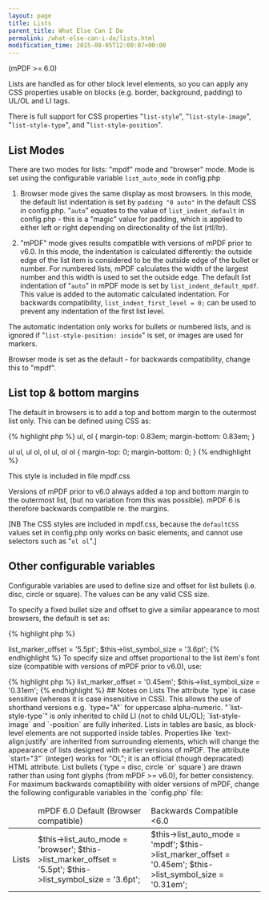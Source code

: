 ```yaml
---
layout: page
title: Lists
parent_title: What Else Can I Do
permalink: /what-else-can-i-do/lists.html
modification_time: 2015-08-05T12:00:07+00:00
---
```


(mPDF >= 6.0)

Lists are handled as for other block level elements, so you can apply any CSS properties usable on blocks (e.g. border, background, padding) to UL/OL and LI tags.

There is full support for CSS properties "`list-style`", "`list-style-image`", "`list-style-type`", and "`list-style-position`".

## List Modes

There are two modes for lists: "mpdf" mode and "browser" mode. Mode is set using the configurable variable `list_auto_mode` in <span class="filename">config.php</span>

1) Browser mode gives the same display as most browsers. In this mode, the default list indentation is set by `padding "0 auto"` in the default CSS in <span class="filename">config.php</span>. "`auto`" equates to the value of `list_indent_default` in <span class="filename">config.php</span> - this is a "magic" value for padding, which is applied to either left or right depending on directionality of the list (rtl/ltr).

2) "mPDF" mode gives results compatible with versions of mPDF prior to v6.0. In this mode, the indentation is calculated differently: the outside edge of the list item is considered to be the outside edge of the bullet or number. For numbered lists, mPDF calculates the width of the largest number and this width is used to set the outside edge. The default list indentation of "`auto`" in mPDF mode is set by `list_indent_default_mpdf`. This value is added to the automatic calculated indentation. For backwards compatibility, `list_indent_first_level = 0;` can be used to prevent any indentation of the first list level.

The automatic indentation only works for bullets or numbered lists, and is ignored if "`list-style-position: inside`" is set, or images are used for markers.

Browser mode is set as the default - for backwards compatibility, change this to "mpdf".

## List top &amp; bottom margins

The default in browsers is to add a top and bottom margin to the outermost list only. This can be defined using CSS as:

{% highlight php %}
ul, ol { margin-top: 0.83em; margin-bottom: 0.83em; }

ul ul, ul ol, ol ul, ol ol { margin-top: 0; margin-bottom: 0; }
{% endhighlight %}

This style is included in file <span class="filename">mpdf.css</span>

Versions of mPDF prior to v6.0 always added a top and bottom margin to the outermost list, (but no variation from this was possible). mPDF 6 is therefore backwards compatible re. the margins.

[NB The CSS styles are included in <span class="filename">mpdf.css</span>, because the `defaultCSS` values set in <span class="filename">config.php</span> only works on basic elements, and cannot use selectors such as "`ol ol`".]

## Other configurable variables

Configurable variables are used to define size and offset for list bullets (i.e. disc, circle or square). The values can be any valid CSS size.

To specify a fixed bullet size and offset to give a similar appearance to most browsers, the default is set as:

<ul> </li>
</ul>

{% highlight php %}
<?php

$this->list_marker_offset = '5.5pt';

$this->list_symbol_size = '3.6pt';
{% endhighlight %}

To specify size and offset proportional to the list item's font size (compatible with versions of mPDF prior to v6.0), use:

<ul> </li>
</ul>

{% highlight php %}
<?php

$this->list_marker_offset = '0.45em';

$this->list_symbol_size = '0.31em';
{% endhighlight %}

## Notes on Lists

The attribute `type` is case sensitive (whereas it is case insensitive in CSS). This allows the use of shorthand versions e.g. `type="A"` for uppercase alpha-numeric.

"`list-style-type`" is only inherited to child LI (not to child UL/OL); `list-style-image` and `-position` are fully inherited.

Lists in tables are basic, as block-level elements are not supported inside tables.

Properties like `text-align:justify` are inherited from surrounding elements, which will change the appearance of lists designed with earlier versions of mPDF.

The attribute `start="3"` (integer) works for "OL"; it is an official (though depracated) HTML attribute.

List bullets (`type = disc, circle `or` square`) are drawn rather than using font glyphs (from mPDF >= v6.0), for better consistency.

For maximum backwards comaptibility with older versions of mPDF, change the following configurable variables in the `config.php` file:

<table class="table"> <thead>
<tr>
<td>

</td>
<td>mPDF 6.0 Default (Browser compatible)

</td>
<td>Backwards Compatible &lt;6.0

</td>
</tr>
</thead> <tbody>
<tr>
<td>Lists</td>
<td>

$this->list_auto_mode = 'browser';

$this->list_marker_offset = '5.5pt';

$this->list_symbol_size = '3.6pt';</td>
<td>

$this->list_auto_mode = 'mpdf';

$this->list_marker_offset = '0.45em';

$this->list_symbol_size = '0.31em';

</td>
</tr>
</tbody> </table>
